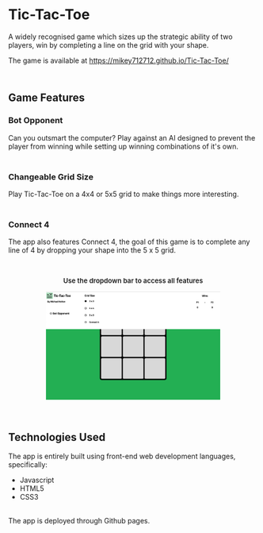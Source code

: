 # Tic-Tac-Toe

A widely recognised game which sizes up the strategic ability of two players, win by completing a line on the grid with your shape.

The game is available at https://mikey712712.github.io/Tic-Tac-Toe/

## <br> **Game Features**

### **Bot Opponent**

Can you outsmart the computer? Play against an AI designed to prevent the player from winning while setting up winning combinations of it's own.

### <br> **Changeable Grid Size**

Play Tic-Tac-Toe on a 4x4 or 5x5 grid to make things more interesting.

### <br> **Connect 4**

The app also features Connect 4, the goal of this game is to complete any line of 4 by dropping your shape into the 5 x 5 grid.

<br>

<p align="center"
    style="font-size: 0.95em; font-weight: 600">
Use the dropdown bar to access all features
</p>

<p align="center"><img 
    src="./images/readmesnip.png" 
    style= "width: 70%"
    title="dropdown bar">
</p>
<br>

## **Technologies Used**

The app is entirely built using front-end web development languages, specifically:

<ul>
    <li>Javascript</li>
    <li>HTML5</li>
    <li>CSS3</li>
</ul>
<br>
The app is deployed through Github pages.
